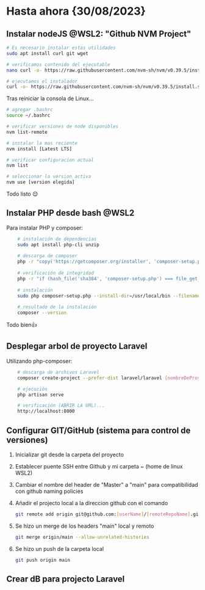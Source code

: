 # Hasta ahora {30/08/2023}

## Instalar nodeJS @WSL2: "Github NVM Project"

```bash
# Es necesario instalar estas utilidades
sudo apt install curl git wget

# verificamos contenido del ejecutable 
nano curl -o- https://raw.githubusercontent.com/nvm-sh/nvm/v0.39.5/install.sh

# ejecutamos el instalador
curl -o- https://raw.githubusercontent.com/nvm-sh/nvm/v0.39.5/install.sh | bash
```

Tras reiniciar la consola de Linux...

```bash
# agregar .bashrc
source ~/.bashrc

# verificar versiones de node disponibles
nvm list-remote

# instalar la mas reciente 
nvm install [Latest LTS]

# verificar configuracion actual
nvm list

# seleccionar la version activa
nvm use [version elegida]
```

Todo listo 😌

## Instalar PHP desde bash @WSL2

Para instalar PHP y composer:

```bash
    # instalación de dependencias
    sudo apt install php-cli unzip
    
    # descarga de composer
    php -r "copy('https://getcomposer.org/installer', 'composer-setup.php');"
    
    # verificación de integridad 
    php -r "if (hash_file('sha384', 'composer-setup.php') === file_get_contents('https://composer.github.io/installer.sig')) { echo 'Installer verified'; } else { echo 'Installer corrupt'; unlink('composer-setup.php'); } echo PHP_EOL;"
    
    # instalación
    sudo php composer-setup.php --install-dir=/usr/local/bin --filename=composer
    
    # resultado de la instalación
    composer --version
```

Todo bien👍

## Desplegar arbol de proyecto Laravel

Utilizando php-composer:

```bash
    # descarga de archivos Laravel
    composer create-project --prefer-dist laravel/laravel [nombreDeProyectoLaravel]

    # ejecución 
    php artisan serve

    # verificación (ABRIR LA URL)...
    http://localhost:8000
```

## Configurar GIT/GitHub (sistema para control de versiones)

1. Inicializar git desde la carpeta del proyecto

2. Establecer puente SSH entre Github y mi carpeta ~ (home de linux WSL2)

3. Cambiar el nombre del header de "Master" a "main" para compatibilidad con github naming policies

4. Añadir el projecto local a la direccion github con el comando

    ```bash
    git remote add origin git@github.com:[userName]/[remoteRepoName].git
    ```

5. Se hizo un merge de los headers "main" local y remoto

    ```bash
    git merge origin/main --allow-unrelated-histories 
    ```

6. Se hizo un push de la carpeta local

    ```bash
    git push origin main

    ```

## Crear dB para projecto Laravel

